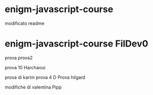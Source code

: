 
# enigm-javascript-course
modificato readme
# enigm-javascript-course FilDev0

prova
prova2

prova 10 Harchaoui

prova di karim
prova 4
D
Prova hilgard

modifiche di valentina 
Pipp



